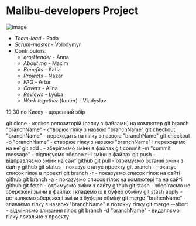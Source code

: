 # Malibu-developers Project
![image](https://github.com/TyronNIKO/Malibu-developers/assets/33459109/5ddaea61-bd23-443d-b675-70ad63c8db94)

- *Team-lead* - Rada
- *Scrum-master* - Volodymyr
- Contributors:
  - *ero/Header* - Anna
  - *About me* - Maxim
  - *Benefits* - Katia
  - *Projects* - Nazar
  - *FAQ* - Artur
  - *Covers* - Alina
  - *Reviews* - Lyuba
  - *Work together* (footer) - Vladyslav

19 30 по Києву - щоденний збір



git clone - копіює репозиторій (папку з файлами) на компютер
git branch "branchName" - створює гілку з назвою "branchName"
git checkout "branchName" - переходить на гілку з назвою "branchName"
git checkout -b "branchName" - створює гілку з назвою "branchName" і переходимо на неї
git add . - зберігаємо зміни в файлах
git commit -m "commit message" - підписуємо збережені зміни в файлах
git push - відправляємо зміни на сайт github
git pull - отримуємо останні зміни з сайту github
git status - показує статус проекту
git branch - показує список гілок в проекті
git branch -r - показуємо список гілок на сайті github
git branch -a - показуємо список гілок на компютері та на сайті github
git fetch - отримуємо зміни з сайту github
git stash - зберігаємо не збережені зміни в файлах і кладемо їх в буфер обміну
git stash apply - вставляємо збережені зміни з буфера обміну
git merge "brahcnName" - зливаємо гілку з назвою "branchName" в поточну гілку
git merge --abort - відміняємо зливання гілок
git branch -d "branchName" - видаляємо гілку локально з проекту
